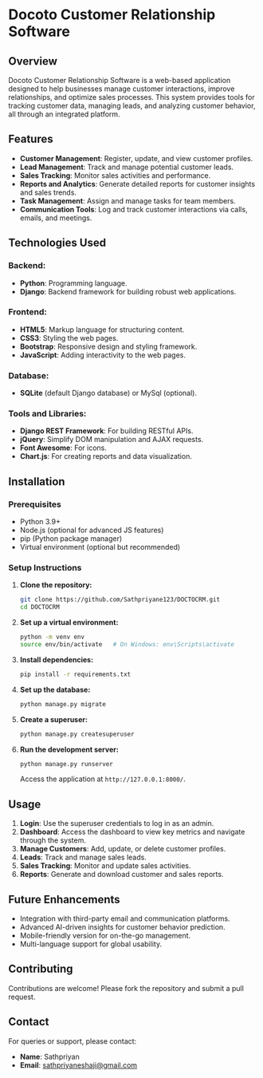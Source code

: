 # Docoto Customer Relationship Software

## Overview
Docoto Customer Relationship Software is a web-based application designed to help businesses manage customer interactions, improve relationships, and optimize sales processes. This system provides tools for tracking customer data, managing leads, and analyzing customer behavior, all through an integrated platform.

## Features
- **Customer Management**: Register, update, and view customer profiles.
- **Lead Management**: Track and manage potential customer leads.
- **Sales Tracking**: Monitor sales activities and performance.
- **Reports and Analytics**: Generate detailed reports for customer insights and sales trends.
- **Task Management**: Assign and manage tasks for team members.
- **Communication Tools**: Log and track customer interactions via calls, emails, and meetings.

## Technologies Used
### Backend:
- **Python**: Programming language.
- **Django**: Backend framework for building robust web applications.

### Frontend:
- **HTML5**: Markup language for structuring content.
- **CSS3**: Styling the web pages.
- **Bootstrap**: Responsive design and styling framework.
- **JavaScript**: Adding interactivity to the web pages.

### Database:
- **SQLite** (default Django database) or MySql (optional).

### Tools and Libraries:
- **Django REST Framework**: For building RESTful APIs.
- **jQuery**: Simplify DOM manipulation and AJAX requests.
- **Font Awesome**: For icons.
- **Chart.js**: For creating reports and data visualization.

## Installation
### Prerequisites
- Python 3.9+
- Node.js (optional for advanced JS features)
- pip (Python package manager)
- Virtual environment (optional but recommended)

### Setup Instructions
1. **Clone the repository:**
   ```bash
   git clone https://github.com/Sathpriyane123/DOCTOCRM.git
   cd DOCTOCRM
   ```

2. **Set up a virtual environment:**
   ```bash
   python -m venv env
   source env/bin/activate   # On Windows: env\Scripts\activate
   ```

3. **Install dependencies:**
   ```bash
   pip install -r requirements.txt
   ```

4. **Set up the database:**
   ```bash
   python manage.py migrate
   ```

5. **Create a superuser:**
   ```bash
   python manage.py createsuperuser
   ```

6. **Run the development server:**
   ```bash
   python manage.py runserver
   ```
   Access the application at `http://127.0.0.1:8000/`.

## Usage
1. **Login**: Use the superuser credentials to log in as an admin.
2. **Dashboard**: Access the dashboard to view key metrics and navigate through the system.
3. **Manage Customers**: Add, update, or delete customer profiles.
4. **Leads**: Track and manage sales leads.
5. **Sales Tracking**: Monitor and update sales activities.
6. **Reports**: Generate and download customer and sales reports.



## Future Enhancements
- Integration with third-party email and communication platforms.
- Advanced AI-driven insights for customer behavior prediction.
- Mobile-friendly version for on-the-go management.
- Multi-language support for global usability.


## Contributing
Contributions are welcome! Please fork the repository and submit a pull request.

## Contact
For queries or support, please contact:
- **Name**: Sathpriyan
- **Email**: sathpriyaneshaji@gmail.com

